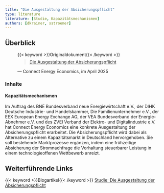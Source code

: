 ```yaml
---
title: "Die Ausgestaltung der Absicherungspflicht"
type: literature
literature: [Studie, Kapazitätsmechanismen]
authors: [dkrainer, sstroemer]
---
```


## Überblick

<figure>
    {{< keyword >}}Originaldokument{{< /keyword >}}
    <blockquote style="margin-top: 0.5em;">
        <a href="https://www.connect-ee.com/wp-content/uploads/2025/04/Connect_Ausgestaltung_der_Absicherungspflicht_2025.pdf" target="_blank">
            Die Ausgestaltung der Absicherungspflicht
        </a>
    </blockquote>
    <figcaption>— Connect Energy Economics, im April 2025</figcaption>
</figure>

### Inhalte

#### Kapazitätsmechanismen

Im Auftrag des BNE Bundesverband neue Energiewirtschaft e.V., der DIHK Deutsche Industrie- und Handelskammer, Die Familienunternehmer e.V., der EEX European Energy Exchange AG, der VEA Bundesverband der Energie-Abnehmer e.V. und des ZVEI Verband der Elektro- und Digitalindustrie e.V. hat Connect Energy Economics eine konkrete Ausgestaltung der Absicherungspflicht erarbeitet. Die Absicherungspflicht wird dabei als Alternative zu einem Kapazitätsmarkt in Deutschland hervorgehoben. Sie soll bestehende Marktprozesse ergänzen, indem eine frühzeitige Absicherung der Stromnachfrage die Vorhaltung steuerbarer Leistung in einem technologieoffenen Wettbewerb anreizt.

## Weiterführende Links

{{< keyword >}}Blogartikel{{< /keyword >}} [Studie: Die Ausgestaltung der Absicherungspflicht](https://www.connect-ee.com/2025/04/08/studie-die-ausgestaltung-der-absicherungspflicht/)
